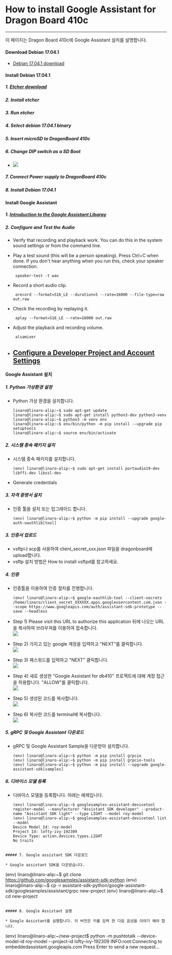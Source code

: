 # How to install Google Assistant for Dragon Board 410c

---

이 페이지는 Dragon Board 410c에 Google Assistant 설치를 설명합니다.

#### Download Debian 17.04.1

* [Debian 17.04.1 download](http://builds.96boards.org/releases/dragonboard410c/linaro/debian/17.04.1/dragonboard410c_sdcard_install_debian-246.zip)

#### Install Debian 17.04.1

##### 1. [Etcher download](https://etcher.io/)

##### 2. Install etcher

##### 3. Run etcher

##### 4. Select debian 17.04.1 binary

##### 5. Insert microSD to DragonBoard 410c

##### 6. Change DIP switch as a SD Boot

* ![](/assets/dragonBoard410c_junper_sdboot.png)

##### 7. Connect Power supply to DragonBoard 410c

##### 8. Install Debian 17.04.1

#### Install Google Assistant

##### 1. [Introduction to the Google Assistant Libaray](https://developers.google.com/assistant/sdk/guides/library/python/?hl=ko)

##### 2. Configure and Test the Audio

* Verify that recording and playback work. You can do this in the system sound settings or from the command line.
* Play a test sound \(this will be a person speaking\). Press Ctrl+C when done. If you don't hear anything when you run this, check your speaker connection.

  ```
   speaker-test -t wav
  ```

* Record a short audio clip.

  ```
   arecord --format=S16_LE --duration=5 --rate=16000 --file-type=raw out.raw
  ```

* Check the recording by replaying it.

  ```
   aplay --format=S16_LE --rate=16000 out.raw
  ```

* Adjust the playback and recording volume.

  ```
   alsamixer
  ```

* ## [Configure a Developer Project and Account Settings](https://developers.google.com/assistant/sdk/guides/library/python/embed/config-dev-project-and-account?hl=en)

#### Google Assistant 설치

##### 1. Python 가상환경 설정

* Python 가상 환경을 설치합니다.
  ```
  linaro@linaro-alip:~$ sudo apt-get update
  linaro@linaro-alip:~$ sudo apt-get install python3-dev python3-venv
  linaro@linaro-alip:~$ python3 -m venv env
  linaro@linaro-alip:~$ env/bin/python -m pip install --upgrade pip setuptools
  linaro@linaro-alip:~$ source env/bin/activate
  ```

##### 2. 시스템 종속 패키지 설치

* 시스템 종속 패키지를 설치합니다.

  ```
  (env) linaro@linaro-alip:~$ sudo apt-get install portaudio19-dev libffi-dev libssl-dev
  ```

* Generate credentials

##### 3. 자격 증명서 설치

* 인증 툴을 설치 또는 업그레이드 합니다.
  ```
  (env) linaro@linaro-alip:~$ python -m pip install --upgrade google-auth-oauthlib[tool]
  ```

##### 3. 인증서 업로드

* vsftp나 scp를 사용하여 client\_secret\_xxx.json 파일을 dragonboard에 upload합니다.
* vsftp 설치 방법은 How to install vsftpd를 참고하세요.

##### 4. 인증

* 인증툴을 이용하여 인증 절차를 진행합니다.

  ```
  (env) linaro@linaro-alip:~$ google-oauthlib-tool --client-secrets /home/linaro/client_secret_XXXXXX.apps.googleusercontent.com.json --scope https://www.googleapis.com/auth/assistant-sdk-prototype --save --headless
  ```

* Step 1\) Please visit this URL to authorize this application 뒤에 나오는 URL을 복사하여 브라우져를 이용하여 접속합니다.  
  ![](/assets/dragonBoard_google_assistant_step_1.png)

* Step 2\) 가지고 있는 google 계정을 입력하고 "NEXT"를 클릭합니다.  
  ![](/assets/dragonBoard_google_assistant_step_2.png)

* Step 3\)  패스워드를 입력하고 "NEXT" 클릭합니다.  
  ![](/assets/dragonBoard_google_assistant_step_3.png)

* Step 4\) 새로 생성한 "Google Assistant for db410" 프로젝트에 대해 계정 접근을 허용합니다. "ALLOW"를 클릭합니다.  
  ![](/assets/dragonBoard_google_assistant_step_4.png)

* Step 5\) 생성된 코드를 복사합니다.  
  ![](/assets/dragonBoard_google_assistant_step_5.png)

* Step 6\) 복사한 코드를 terminal에 복사합니다.  
  ![](/assets/dragonBoard_google_assistant_step_6.png)

##### 5. gRPC 및 Google Assistant 다운로드

* gRPC 및 Google Assistant Sample을 다운받아 설치합니다.
  ```
  (env) linaro@linaro-alip:~$ python -m pip install grpcio
  (env) linaro@linaro-alip:~$ python -m pip install grpcio-tools
  (env) linaro@linaro-alip:~$ python -m pip install --upgrade google-assistant-sdk[samples]
  ```

##### 6. 디바이스 모델 등록

* 디바이스 모델을 등록합니다. 아래는 예제입니다.  

  ```
  (env) linaro@linaro-alip:~$ googlesamples-assistant-devicetool register-model --manufacturer "Assistant SDK developer" --product-name "Assistant SDK light" --type LIGHT --model roy-model
  (env) linaro@linaro-alip:~$ googlesamples-assistant-devicetool list --model
  Device Model Id: roy-model
  Project Id: lofty-ivy-192309
  Device Type: action.devices.types.LIGHT
  No traits
```

##### 7. Google assistant SDK 다운로드

* Google assistant SDK을 다운받습니다.
  ```
  (env) linaro@linaro-alip:~$ git clone https://github.com/googlesamples/assistant-sdk-python
  (env) linaro@linaro-alip:~$ cp -r assistant-sdk-python/google-assistant-sdk/googlesamples/assistant/grpc new-project
  (env) linaro@linaro-alip:~$ cd new-project
  ```

##### 8. Google Assistant 실행

* Google Assistant를 실행합니다. 이 버전은 키를 입력 한 다음 음성을 이야기 해야 합니다.
  ```
  (env) linaro@linaro-alip:~/new-project$ python -m pushtotalk --device-model-id roy-model --project-id lofty-ivy-192309
  INFO:root:Connecting to embeddedassistant.googleapis.com
  Press Enter to send a new request...
  ```



